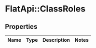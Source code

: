 # FlatApi::ClassRoles

## Properties
Name | Type | Description | Notes
------------ | ------------- | ------------- | -------------



